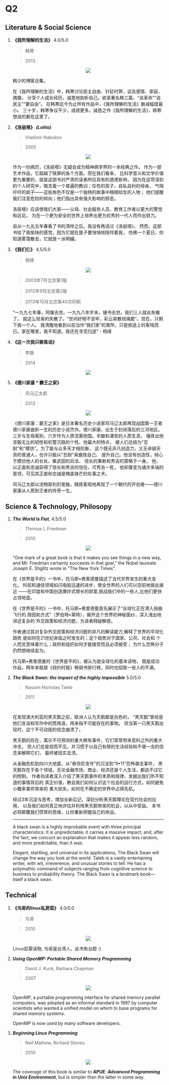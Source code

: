 # Q2
## Literature & Social Science
1. **《我所理解的生活》** 4.0/5.0

    > 韩寒

    > 2013

    <p align="center"><img src="images/meaning_of_life.jpg"/></p>

    韩少的博客合集。

    在《我所理解的生活》中，韩寒讨论民主自由、针砭时弊，谈及感情、家庭、偶像，
    分享个人成长经历，诚恳地剖析自己。收录著名韩三篇，“谈革命”“说民主”“要自由”。
    在韩寒迄今为止所有作品中，《我所理解的生活》删减幅度最小。
    三十岁，韩寒争议不少，成绩更多。诚恳之作《我所理解的生活》，韩寒想说的都在这里了。


1. **《洛丽塔》** ***(Lolita)***

    > Vladimir Nabokov

    > 2005

    <p align="center"><img src="images/lolita.jpg"/></p>

    作为一份病历，《洛丽塔》无疑会成为精神病学界的一本经典之作。
    作为一部艺术作品，它超越了赎罪的各个方面，而在我们看来，
    比科学意义和文学价值更为重要的，就是这部书对严肃的读者所应具有的道德影响，
    因为在这项深刻的个人研究中，暗含着一个普遍的教训；任性的孩子，自私自利的母亲，
    气喘吁吁的疯子——这些角色不仅是一个独特的故事中栩栩如生的人物；
    他们提醒我们注意危险的倾向；他们指出具有强大影响的邪恶。

    洛丽塔》应该使我们大家——父母、社会服务人员、教育工作者以更大的警觉和远见，
    为在一个更为安全的世界上培养出更为优秀的一代人而作出努力。

    自从一九五五年春看了书的清样之后，我没有再读过《洛丽塔》，
    然而，这部书给了我愉快的感觉，因为它就在屋子要悄悄地陪伴着我，
    仿佛一个夏日，你知道雾霭散去，它就是一派明媚。


1. **《我们仨》** 4.5/5.0

    > 杨绛

    <p align="center"><img src="images/we_three.jpg"/></p>

    > 2003年7月北京第1版

    > 2012年9月北京第2版

    > 2013年10月北京第40次印刷

    “一九九七年春，阿瑗去世。一九九八年岁末，锺书去世。我们三人就此失散了。
    就这么轻易的失散了。“世间好物不坚牢，彩云易散琉璃脆”。现在，只剩下我一个人。
    我清醒地看到以前当作“我们家”的寓所，只是旅途上的客栈而已。家在哪里，我不知道。我还在寻觅归途” - 杨绛


1. **《这一次我只聊真话》**

    > 李敖

    > 2014

    <p align="center"><img src="images/talk_frankly_liao.jpg"/></p>


1. **《德川家康 * 霸王之家》**

    > 司马辽太郎

    > 2013

    <p align="center"><img src="images/dcjk_bwzj.jpg"/></p>

    《德川家康：霸王之家》是日本著名历史小说家司马辽太郎再现战国第一王者
    德川家康曲折一生的历史小说杰作。德川家康，出生于封闭落后的三河地区。
    三岁与生母离别，六岁作为人质流寓他国。辛酸和凄苦的人质生涯，
    锤炼出他坚毅无比的韧性和机警沉稳的个性。他最大的特点，
    被人们总结为“忍耐”和“模仿”。为了能与众多天才相抗衡，
    这个既无非凡创造力，又无卓越天资的普通人，也许只能以“忍耐”来磨炼自己、
    提升自己。他没有创造性，倾心于模仿他人的长处，集武田的兵法、
    信长的果断和秀吉的策略于一身。
    他，以正直和忠诚获得了信长和秀吉的信任，可秀吉一死，
    他却骤变为谲诈多端的首领，可见其正直和忠诚是掩盖锋芒的处事之术。

    司马辽太郎以流畅犀利的笔触，精炼客观地再现了一个朝代的开创者——德川家康从人质到王者的传奇一生。

## Science & Technology, Philosopy
1. ***The World Is Flat***, 4.5/5.0

    > Thomas L.Friedman

    > 2010

    <p align="center"><img src="images/the_world_is_flat.jpg"/></p>

    "One mark of a great book is that it makes you see things in a new way,
    and Mr. Friedman certainly succeeds in that goal," the Nobel laureate
    Joseph E. Stiglitz wrote in "The New York Times".

    在《世界是平的》一书中，托马斯•弗里德曼描述了当代世界发生的重大变化。
    科技和通信领域如闪电般迅速的进步，使全世界的人们可以空前地彼此接近
    ——在印度和中国创造爆炸式增长的财富,挑战我们中的一些人,比他们更快占领地盘。

    在《世界是平的》一书中，托马斯•弗里德曼首先展示了“全球化正在滑入扭曲飞行的
    原因和方式”（罗伯特•莱特），揭开这个世界的神秘面纱，深入浅出地讲述复杂的
    外交政策和经济问题，为读者释疑解惑。

    作者通过其对复杂外交政策和经济问题的非凡的解读能力,解释了世界的平坦化趋势
    是如何在21世纪来临之时发生的；这个趋势对于国家、公司、社会和
    个人而言意味着什么；政府和组织如何才能接受而且必须接受；
    为什么恐怖分子仍然想继续妄为。

    托马斯•弗里德曼的《世界是平的》，被认为是全球化的基本读物，
    既是成功作品，两年来稳居《纽约时报》畅销书排行榜，同时也招致一些人的不满。


1. ***The Black Swan: the impact of the highly impossible*** 5.0/5.0

    > Nassim Nicholas Taleb

    > 2011

    <p align="center"><img src="images/the_black_swan.jpg"/></p>

    在发现澳大利亚的黑天鹅之前，欧洲人认为天鹅都是白色的，
    “黑天鹅”曾经是他们言谈和写作中的惯用语，用来指不可能存在的事物。
    但当第一只黑天鹅出现时，这个不可动摇的信念崩溃了。

    黑天鹅的存在，寓示不可预测的重大稀有事件，它们常常带来意料之外的重大冲击，
    但人们总是视而不见，并习惯于以自己有限的生活经验和不堪一击的信念来解释它们，
    最终被现实击溃。

    从金融危机到四川大地震，从“泰坦尼克号”的沉没到“9•11”恐怖袭击事件，
    黑天鹅存在于各个领域，无论金融市场、商业、经济还是个人生活，都逃不过它的控制。
    作者向读者深入介绍了黑天鹅事件的本质和规律，发掘出我们所不知道的事情背后的
    真正价值，教会我们如何认识这个社会的运行方式，如何避免小概率事件带来的
    重大损失，如何在不确定的世界中占得先机。

    经过3年沉淀与思考，增加全新后记，深刻分析黑天鹅理论在现代社会的应用，
    以及我们如何真正地评估并利用黑天鹅带来的机会，以从中受益。
    本书必将颠覆我们惯常的思维，让你重新把握自己的命运。

    --------------------

    A black swan is a highly improbable event with three principal
    characteristics: It is unpredictable; it carries a massive impact; and,
    after the fact, we concoct an explanation that makes it appear less random,
    and more predictable, than it was.

    Elegant, startling, and universal in its applications, The Black Swan
    will change the way you look at the world. Taleb is a vastly entertaining
    writer, with wit, irreverence, and unusual stories to tell.
    He has a polymathic command of subjects ranging from cognitive science to
    business to probability theory. The Black Swan is a landmark book—itself a black swan.

## Technical

1. **《鸟哥的linux私房菜》** 4.0/5.0

    > 鸟哥

    > 2010

    <p align="center"><img src="images/linux_bro_bird.jpg"/></p>

    Linux启蒙读物, 鸟哥是台湾人，此书有台腔 :)

1. ***Using OpenMP: Portable Shared Memory Programming***

    > David J. Kuck, Barbara Chapman

    > 2007

    <p align="center"><img src="images/using_openmp.jpg"/></p>

    OpenMP, a portable programming interface for shared memory parallel
    computers, was adopted as an informal standard in 1997 by computer
    scientists who wanted a unified model on which to base programs
    for shared memory systems.

    OpenMP is now used by many software developers.

1. ***Beginning Linux Programming***

    > Neil Mathew, Richard Stones

    > 2010

    <p align="center"><img src="images/beginning_linux_programming.jpg"/></p>

    The coverage of this book is similar to **APUE**: ***Advanced Programming in
    Unix Environment***, but is simpler than the latter in some way.
